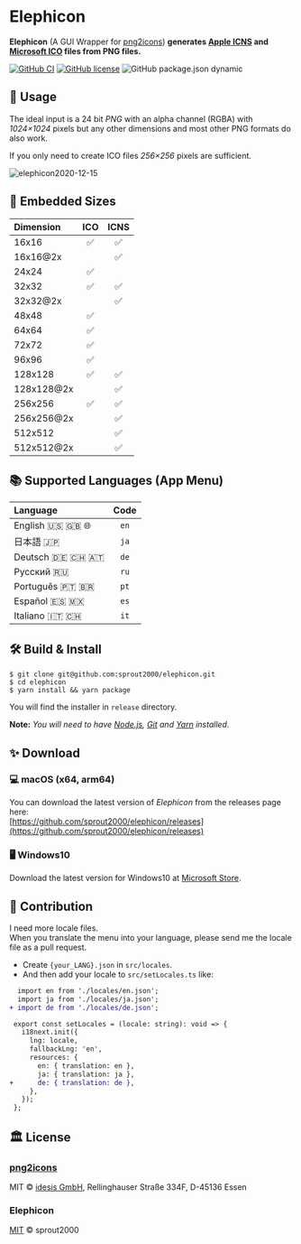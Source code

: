 # Elephicon

**Elephicon** (A GUI Wrapper for [png2icons](https://github.com/idesis-gmbh/png2icons)) **generates [Apple ICNS](https://en.wikipedia.org/wiki/Apple_Icon_Image_format) and [Microsoft ICO](<https://en.wikipedia.org/wiki/ICO_(file_format)>) files from PNG files.**

[![GitHub CI](https://github.com/sprout2000/elephicon/workflows/GitHub%20CI/badge.svg)](https://github.com/sprout2000/elephicon/actions?query=workflow%3A%22GitHub+CI%22)
[![GitHub license](https://img.shields.io/github/license/sprout2000/elephicon)](https://github.com/sprout2000/elephicon/blob/master/LICENSE.md)
![GitHub package.json dynamic](https://img.shields.io/github/package-json/keywords/sprout2000/elephicon)

## 📗 Usage

The ideal input is a 24 bit _PNG_ with an alpha channel (RGBA) with _1024×1024_ pixels but any other dimensions and most other PNG formats do also work.

If you only need to create ICO files _256×256_ pixels are sufficient.

![elephicon2020-12-15](https://user-images.githubusercontent.com/52094761/102158835-a86b0f00-3ec5-11eb-8862-b5b6dacd0c34.gif)

## 🌈 Embedded Sizes

| Dimension  | ICO | ICNS |
| :--------- | :-: | :--: |
| 16x16      | ✅  |  ✅  |
| 16x16@2x   |     |  ✅  |
| 24x24      | ✅  |      |
| 32x32      | ✅  |  ✅  |
| 32x32@2x   |     |  ✅  |
| 48x48      | ✅  |      |
| 64x64      | ✅  |      |
| 72x72      | ✅  |      |
| 96x96      | ✅  |      |
| 128x128    | ✅  |  ✅  |
| 128x128@2x |     |  ✅  |
| 256x256    | ✅  |  ✅  |
| 256x256@2x |     |  ✅  |
| 512x512    |     |  ✅  |
| 512x512@2x |     |  ✅  |

## 📚 Supported Languages (App Menu)

| Language         | Code |
| :--------------- | :--: |
| English 🇺🇸 🇬🇧 🌐 | `en` |
| 日本語 🇯🇵        | `ja` |
| Deutsch 🇩🇪 🇨🇭 🇦🇹 | `de` |
| Русский 🇷🇺       | `ru` |
| Português 🇵🇹 🇧🇷  | `pt` |
| Español 🇪🇸 🇲🇽    | `es` |
| Italiano 🇮🇹 🇨🇭   | `it` |

## 🛠️ Build & Install

```
$ git clone git@github.com:sprout2000/elephicon.git
$ cd elephicon
$ yarn install && yarn package
```

You will find the installer in `release` directory.

**Note:** _You will need to have [Node.js](https://nodejs.org/en/), [Git](https://git-scm.com/) and [Yarn](https://yarnpkg.com/) installed._

## ✨ Download

### 💻 macOS (x64, arm64)

You can download the latest version of _Elephicon_ from the releases page here:  
[https://github.com/sprout2000/elephicon/releases](https://github.com/sprout2000/elephicon/releases)

### 🖥️ Windows10

Download the latest version for Windows10 at [Microsoft Store](https://www.microsoft.com/store/apps/9P1489W92ZDQ).

## 🍻 Contribution

I need more locale files.  
When you translate the menu into your language, please send me the locale file as a pull request.

- Create `{your_LANG}.json` in `src/locales`.
- And then add your locale to `src/setLocales.ts` like:

```diff
  import en from './locales/en.json';
  import ja from './locales/ja.json';
+ import de from './locales/de.json';

 export const setLocales = (locale: string): void => {
   i18next.init({
     lng: locale,
     fallbackLng: 'en',
     resources: {
       en: { translation: en },
       ja: { translation: ja },
+      de: { translation: de },
     },
   });
 };
```

## 🏛️ License

### [png2icons](https://github.com/idesis-gmbh/png2icons)

MIT © [idesis GmbH](https://www.idesis.de), Rellinghauser Straße 334F, D-45136 Essen

### Elephicon

[MIT](https://github.com/sprout2000/lessview/blob/master/LICENSE.md) © sprout2000
